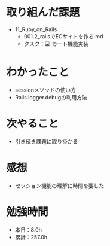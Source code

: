 # 取り組んだ課題
* 11_Ruby_on_Rails
  * 001.2_railsでECサイトを作る.md
  * タスク：💻 カート機能実装

# わかったこと
* sessionメソッドの使い方
* Rails.logger.debugの利用方法

# 次やること
* 引き続き課題に取り掛かる

# 感想
* セッション機能の理解に時間を要した

# 勉強時間
* 本日：8.0h
* 累計：257.0h
